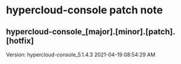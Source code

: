 # hypercloud-console patch note
## hypercloud-console_[major].[minor].[patch].[hotfix]
Version: hypercloud-console_5.1.4.3
2021-04-19  08:54:29 AM
